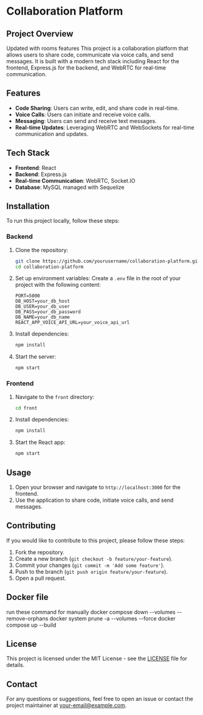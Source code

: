 # Collaboration Platform

## Project Overview
Updated with rooms features 
This project is a collaboration platform that allows users to share code, communicate via voice calls, and send messages. It is built with a modern tech stack including React for the frontend, Express.js for the backend, and WebRTC for real-time communication.

## Features
- **Code Sharing**: Users can write, edit, and share code in real-time.
- **Voice Calls**: Users can initiate and receive voice calls.
- **Messaging**: Users can send and receive text messages.
- **Real-time Updates**: Leveraging WebRTC and WebSockets for real-time communication and updates.

## Tech Stack
- **Frontend**: React
- **Backend**: Express.js
- **Real-time Communication**: WebRTC, Socket.IO
- **Database**: MySQL managed with Sequelize

## Installation
To run this project locally, follow these steps:

### Backend
1. Clone the repository:
    ```bash
    git clone https://github.com/yourusername/collaboration-platform.git
    cd collaboration-platform
    ```

2. Set up environment variables:
    Create a `.env` file in the root of your project with the following content:
    ```env
    PORT=5000
    DB_HOST=your_db_host
    DB_USER=your_db_user
    DB_PASS=your_db_password
    DB_NAME=your_db_name
    REACT_APP_VOICE_API_URL=your_voice_api_url
    ```

3. Install dependencies:
    ```bash
    npm install
    ```

4. Start the server:
    ```bash
    npm start
    ```

### Frontend
1. Navigate to the `front` directory:
    ```bash
    cd front
    ```

2. Install dependencies:
    ```bash
    npm install
    ```

3. Start the React app:
    ```bash
    npm start
    ```

## Usage
1. Open your browser and navigate to `http://localhost:3000` for the frontend.
2. Use the application to share code, initiate voice calls, and send messages.

## Contributing
If you would like to contribute to this project, please follow these steps:
1. Fork the repository.
2. Create a new branch (`git checkout -b feature/your-feature`).
3. Commit your changes (`git commit -m 'Add some feature'`).
4. Push to the branch (`git push origin feature/your-feature`).
5. Open a pull request.

## Docker file
run these command for manually
docker compose down --volumes --remove-orphans
docker system prune -a --volumes --force
docker compose up --build


## License
This project is licensed under the MIT License - see the [LICENSE](./LICENSE) file for details.

## Contact
For any questions or suggestions, feel free to open an issue or contact the project maintainer at your-email@example.com.